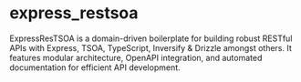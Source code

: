 # express_restsoa

ExpressResTSOA is a domain-driven boilerplate for building robust RESTful APIs with Express, TSOA, TypeScript, Inversify &amp; Drizzle amongst others. It features modular architecture, OpenAPI integration, and automated documentation for efficient API development.
